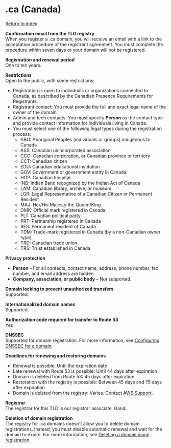 # \.ca \(Canada\)<a name="ca"></a>

[Return to index](registrar-tld-list.md#index)

**Confirmation email from the TLD registry**  
When you register a \.ca domain, you will receive an email with a link to the acceptation procedure of the registrant agreement\. You must complete the procedure within seven days or your domain will not be registered\.

**Registration and renewal period**  
One to ten years\.

**Restrictions**  
Open to the public, with some restrictions:  
+ Registration is open to individuals or organizations connected to Canada, as described by the Canadian Presence Requirements for Registrants\.
+ Registrant contact: You must provide the full and exact legal name of the owner of the domain\. 
+ Admin and tech contacts: You must specify **Person** as the contact type and provide contact information for individuals living in Canada\.
+ You must select one of the following legal types during the registration process:
  + ABO: Aboriginal Peoples \(individuals or groups\) indigenous to Canada
  + ASS: Canadian unincorporated association
  + CCO: Canadian corporation, or Canadian province or territory
  + CCT: Canadian citizen
  + EDU: Canadian educational institution
  + GOV: Government or government entity in Canada
  + HOP: Canadian hospital
  + INB: Indian Band recognized by the Indian Act of Canada
  + LAM: Canadian library, archive, or museum
  + LGR: Legal Representative of a Canadian Citizen or Permanent Resident
  + MAJ: Her/His Majesty the Queen/King
  + OMK: Official mark registered in Canada
  + PLT: Canadian political party
  + PRT: Partnership registered in Canada
  + RES: Permanent resident of Canada
  + TDM: Trade\-mark registered in Canada \(by a non\-Canadian owner type\)
  + TRD: Canadian trade union
  + TRS: Trust established in Canada

**Privacy protection**  
+ **Person** – For all contacts, contact name, address, phone number, fax number, and email address are hidden\.
+ **Company, association, or public body** – Not supported\.

**Domain locking to prevent unauthorized transfers**  
Supported\.

**Internationalized domain names**  
Supported\.

**Authorization code required for transfer to Route 53**  
Yes

**DNSSEC**  
Supported for domain registration\. For more information, see [Configuring DNSSEC for a domain](domain-configure-dnssec.md)\.

**Deadlines for renewing and restoring domains**  
+ Renewal is possible: Until the expiration date
+ Late renewal with Route 53 is possible: Until 44 days after expiration
+ Domain is deleted from Route 53: 45 days after expiration
+ Restoration with the registry is possible: Between 45 days and 75 days after expiration
+ Domain is deleted from the registry: Varies\. Contact [AWS Support](https://docs.aws.amazon.com/Route53/latest/DeveloperGuide/domain-contact-support.html)\. 

**Registrar**  
The registrar for this TLD is our registrar associate, Gandi\.

**Deletion of domain registration**  
The registry for \.ca domains doesn't allow you to delete domain registrations\. Instead, you must disable automatic renewal and wait for the domain to expire\. For more information, see [Deleting a domain name registration](domain-delete.md)\.